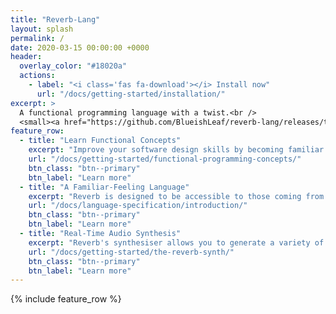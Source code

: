 ```yaml
---
title: "Reverb-Lang"
layout: splash
permalink: /
date: 2020-03-15 00:00:00 +0000
header:
  overlay_color: "#18020a"
  actions:
    - label: "<i class='fas fa-download'></i> Install now"
      url: "/docs/getting-started/installation/"
excerpt: >
  A functional programming language with a twist.<br />
  <small><a href="https://github.com/BlueishLeaf/reverb-lang/releases/tag/v1.0.0" target="_blank">Latest release v1.0.0</a></small>
feature_row:
  - title: "Learn Functional Concepts"
    excerpt: "Improve your software design skills by becoming familiar with functional programming concepts through Reverb."
    url: "/docs/getting-started/functional-programming-concepts/"
    btn_class: "btn--primary"
    btn_label: "Learn more"
  - title: "A Familiar-Feeling Language"
    excerpt: "Reverb is designed to be accessible to those coming from imperitive languages, so the syntax changes are not jarring."
    url: "/docs/language-specification/introduction/"
    btn_class: "btn--primary"
    btn_label: "Learn more"
  - title: "Real-Time Audio Synthesis"
    excerpt: "Reverb's synthesiser allows you to generate a variety of sounds through code, combining your creativity with functional programming."
    url: "/docs/getting-started/the-reverb-synth/"
    btn_class: "btn--primary"
    btn_label: "Learn more"      
---
```


{% include feature_row %}
